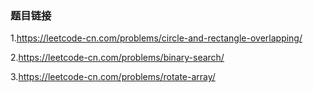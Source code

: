 ### 题目链接

1.https://leetcode-cn.com/problems/circle-and-rectangle-overlapping/

2.https://leetcode-cn.com/problems/binary-search/

3.https://leetcode-cn.com/problems/rotate-array/

